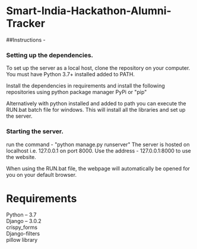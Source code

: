 ﻿# Smart-India-Hackathon-Alumni-Tracker    
 
##Instructions - 
  
  ### Setting up the dependencies.
  To set up the server as a local host, clone the repository on your computer.
  You must have Python 3.7+ installed added to PATH.
  
  Install the dependencies in requirements and install the following repositories using python package manager PyPi or "pip"
  
  Alternatively with python installed and added to path you can execute the RUN.bat batch file for windows.
  This will install all the libraries and set up the server.
  
  ### Starting the server.
  run the command - "python manage.py runserver"
  The server is hosted on localhost i.e. 127.0.0.1 on port 8000.
  Use the address - 127.0.0.1:8000 
  to use the website.
  
  When using the RUN.bat file, the webpage will automatically be opened for you on your default browser. 
                                         
# Requirements                    
Python – 3.7                              
Django – 3.0.2              
crispy_forms                                
Django-filters  
pillow library


